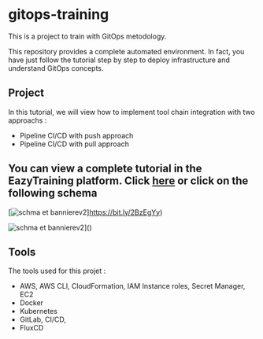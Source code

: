# gitops-training

This is a project to train with GitOps metodology.

This repository provides a complete automated environment. In fact, you have just follow the tutorial step by step to deploy infrastructure and understand GitOps concepts.

## Project

In this tutorial, we will view how to implement tool chain integration with two approachs :
- Pipeline CI/CD with push approach 
- Pipeline CI/CD with pull approach

## You can view a complete tutorial in the EazyTraining platform. Click [here](https://bit.ly/2BzEgYy) or click on the following schema 

[![schma et bannierev2](https://user-images.githubusercontent.com/58267422/88659401-499f2780-d0d5-11ea-92b3-bfcfe02c53bf.png)]https://bit.ly/2BzEgYy)

![schma et bannierev2](https://user-images.githubusercontent.com/58267422/88659401-499f2780-d0d5-11ea-92b3-bfcfe02c53bf.png)]()

## Tools

The tools used for this projet :
- AWS, AWS CLI, CloudFormation, IAM Instance roles, Secret Manager, EC2
- Docker 
- Kubernetes 
- GitLab, CI/CD, 
- FluxCD
